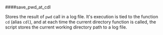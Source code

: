 ####save_pwd_at_cdl

Stores the result of `pwd` call in a log file. It's execution is tied to the function `cd` (alias `cdl`), and at each time the current directory function is called, the script stores the current working directory path to a log file. 
